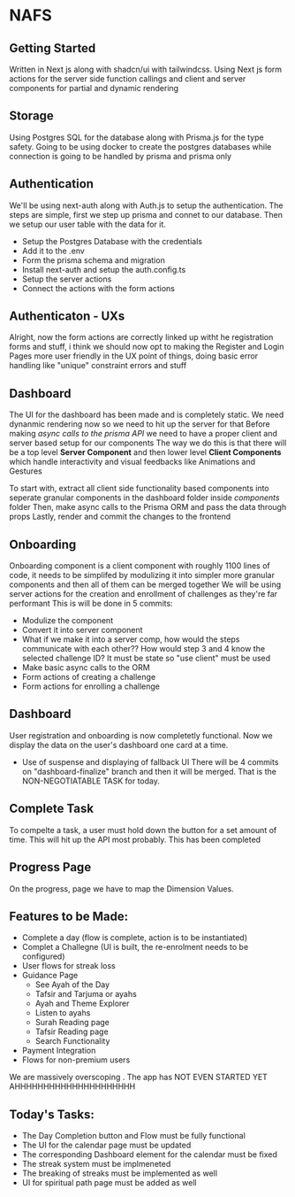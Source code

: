 # NAFS

## Getting Started
Written in Next js along with shadcn/ui with tailwindcss. Using Next js form actions for the server side function callings and client and server components for partial and dynamic rendering

## Storage
Using Postgres SQL for the database along with Prisma.js for the type safety. Going to be using docker to create the postgres databases while connection is going to be handled by prisma and prisma only

## Authentication
We'll be using next-auth along with Auth.js to setup the authentication. The steps are simple, first we step up prisma and connet to our database. Then we setup our user table with the data for it.
- Setup the Postgres Database with the credentials
- Add it to the .env
- Form the prisma schema and migration
- Install next-auth and setup the auth.config.ts
- Setup the server actions
- Connect the actions with the form actions

## Authenticaton - UXs
Alright, now the form actions are correctly linked up witht he registration forms and stuff, i think we should now opt to making the Register and Login Pages more user friendly in the UX point of things, doing basic error handling like "unique" constraint errors and stuff

## Dashboard
The UI for the dashboard has been made and is completely static. We need dynanmic rendering now so we need to hit up the server for that
Before making *async calls to the prisma API* we need to have a proper client and server based setup for our components
The way we do this is that there will be a top level **Server Component** and then lower level **Client Components** which handle interactivity and visual feedbacks like Animations and Gestures

To start with, extract all client side functionality based components into seperate granular components in the dashboard folder inside *components* folder
Then, make async calls to the Prisma ORM and pass the data through props
Lastly, render and commit the changes to the frontend

## Onboarding
Onboarding component is a client component with roughly 1100 lines of code, it needs to be simplifed by modulizing it into simpler more granular components and then all of them can be merged together
We will be using server actions for the creation and enrollment of challenges as they're far performant
This is will be done in 5 commits:
- Modulize the component
- Convert it into server component
- What if we make it into a server comp, how would the steps communicate with each other?? How would step 3 and 4 know the selected challenge ID? It must be state so "use client" must be used
- Make basic async calls to the ORM 
- Form actions of creating a challenge
- Form actions for enrolling a challenge

## Dashboard
User registration and onboarding is now completetly functional. Now we display the data on the user's dashboard one card at a time.
- Use of suspense and displaying of fallback UI
There will be 4 commits on "dashboard-finalize" branch and then it will be merged. That is the NON-NEGOTIATABLE TASK for today.

## Complete Task
To compelte a task, a user must hold down the button for a set amount of time. This will hit up the API most probably. This has been completed 

## Progress Page
On the progress, page we have to map the Dimension Values. 

## Features to be Made:
  - Complete a day (flow is complete, action is to be instantiated)
  - Complet a Challegne (UI is built, the re-enrolment needs to be configured)
  - User flows for streak loss
  - Guidance Page
    - See Ayah of the Day
    - Tafsir and Tarjuma or ayahs
    - Ayah and Theme Explorer
    - Listen to ayahs
    - Surah Reading page
    - Tafsir Reading page
    - Search Functionality
  - Payment Integration
  - Flows for non-premium users

We are massively overscoping . The app has NOT EVEN STARTED YET
AHHHHHHHHHHHHHHHHHHHHH

## Today's Tasks:
 - The Day Completion button and Flow must be fully functional
 - The UI for the calendar page must be updated 
 - The corresponding Dashboard element for the calendar must be fixed
 - The streak system must be implmeneted
 - The breaking of streaks must be implemented as well
 - UI for spiritual path page must be added as well